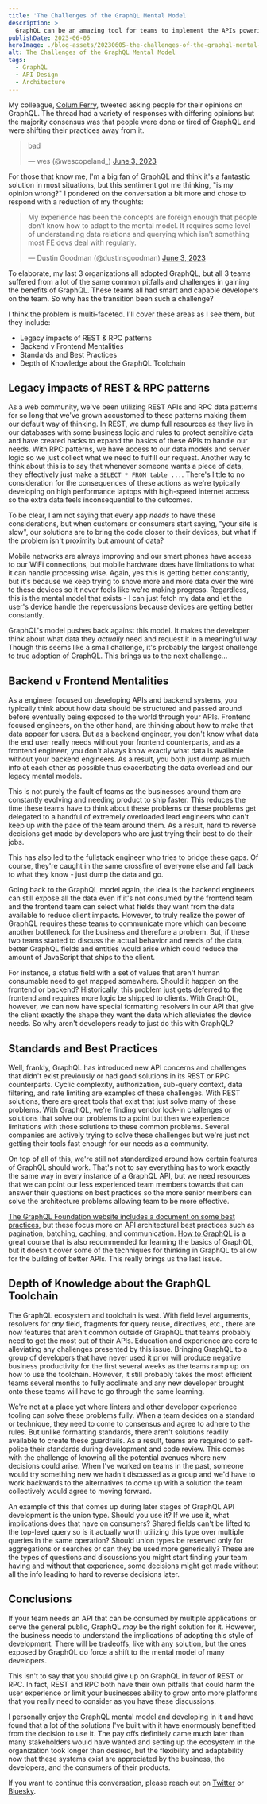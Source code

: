 ```yaml
---
title: 'The Challenges of the GraphQL Mental Model'
description: >
  GraphQL can be an amazing tool for teams to implement the APIs powering their different applications that rely on the same source of data. However, the mental model required for it may not be as straightforward as traditional solutions. Let's explore some of these challenges.
publishDate: 2023-06-05
heroImage: ./blog-assets/20230605-the-challenges-of-the-graphql-mental-model.png
alt: The Challenges of the GraphQL Mental Model
tags:
  - GraphQL
  - API Design
  - Architecture
---
```


<script async src="https://platform.twitter.com/widgets.js" charset="utf-8"></script>

My colleague, [Colum Ferry](https://twitter.com/FerryColum), tweeted asking people for their opinions on GraphQL. The thread had a variety of responses with differing opinions but the majority consensus was that people were done or tired of GraphQL and were shifting their practices away from it.

<blockquote class="twitter-tweet"><p lang="und" dir="ltr">bad</p>&mdash; wes (@wescopeland_) <a href="https://twitter.com/wescopeland_/status/1665032958493831171?ref_src=twsrc%5Etfw">June 3, 2023</a></blockquote>

For those that know me, I'm a big fan of GraphQL and think it's a fantastic solution in most situations, but this sentiment got me thinking, "is my opinion wrong?" I pondered on the conversation a bit more and chose to respond with a reduction of my thoughts:

<blockquote class="twitter-tweet"><p lang="en" dir="ltr">My experience has been the concepts are foreign enough that people don’t know how to adapt to the mental model. It requires some level of understanding data relations and querying which isn’t something most FE devs deal with regularly.</p>&mdash; Dustin Goodman (@dustinsgoodman) <a href="https://twitter.com/dustinsgoodman/status/1665043300275945477?ref_src=twsrc%5Etfw">June 3, 2023</a></blockquote>

To elaborate, my last 3 organizations all adopted GraphQL, but all 3 teams suffered from a lot of the same common pitfalls and challenges in gaining the benefits of GraphQL. These teams all had smart and capable developers on the team. So why has the transition been such a challenge?

I think the problem is multi-faceted. I'll cover these areas as I see them, but they include:

- Legacy impacts of REST & RPC patterns
- Backend v Frontend Mentalities
- Standards and Best Practices
- Depth of Knowledge about the GraphQL Toolchain

## Legacy impacts of REST & RPC patterns

As a web community, we've been utilizing REST APIs and RPC data patterns for so long that we've grown accustomed to these patterns making them our default way of thinking. In REST, we dump full resources as they live in our databases with some business logic and rules to protect sensitive data and have created hacks to expand the basics of these APIs to handle our needs. With RPC patterns, we have access to our data models and server logic so we just collect what we need to fulfill our request. Another way to think about this is to say that whenever someone wants a piece of data, they effectively just make a `SELECT * FROM table ...`. There's little to no consideration for the consequences of these actions as we're typically developing on high performance laptops with high-speed internet access so the extra data feels inconsequential to the outcomes.

To be clear, I am not saying that every app _needs_ to have these considerations, but when customers or consumers start saying, "your site is slow", our solutions are to bring the code closer to their devices, but what if the problem isn't proximity but amount of data?

Mobile networks are always improving and our smart phones have access to our WiFi connections, but mobile hardware does have limitations to what it can handle processing wise. Again, yes this is getting better constantly, but it's because we keep trying to shove more and more data over the wire to these devices so it never feels like we're making progress. Regardless, this is the mental model that exists - I can just fetch my data and let the user's device handle the repercussions because devices are getting better constantly.

GraphQL's model pushes back against this model. It makes the developer think about what data they _actually_ need and request it in a meaningful way. Though this seems like a small challenge, it's probably the largest challenge to true adoption of GraphQL. This brings us to the next challenge...

## Backend v Frontend Mentalities

As a engineer focused on developing APIs and backend systems, you typically think about how data should be structured and passed around before eventually being exposed to the world through your APIs. Frontend focused engineers, on the other hand, are thinking about how to make that data appear for users. But as a backend engineer, you don't know what data the end user really needs without your frontend counterparts, and as a frontend engineer, you don't always know exactly what data is available without your backend engineers. As a result, you both just dump as much info at each other as possible thus exacerbating the data overload and our legacy mental models.

This is not purely the fault of teams as the businesses around them are constantly evolving and needing product to ship faster. This reduces the time these teams have to think about these problems or these problems get delegated to a handful of extremely overloaded lead engineers who can't keep up with the pace of the team around them. As a result, hard to reverse decisions get made by developers who are just trying their best to do their jobs.

This has also led to the fullstack engineer who tries to bridge these gaps. Of course, they're caught in the same crossfire of everyone else and fall back to what they know - just dump the data and go.

Going back to the GraphQL model again, the idea is the backend engineers can still expose all the data even if it's not consumed by the frontend team and the frontend team can select what fields they want from the data available to reduce client impacts. However, to truly realize the power of GraphQL requires these teams to communicate more which can become another bottleneck for the business and therefore a problem. But, if these two teams started to discuss the actual behavior and needs of the data, better GraphQL fields and entities would arise which could reduce the amount of JavaScript that ships to the client.

For instance, a status field with a set of values that aren't human consumable need to get mapped somewhere. Should it happen on the frontend or backend? Historically, this problem just gets deferred to the frontend and requires more logic be shipped to clients. With GraphQL, however, we can now have special formatting resolvers in our API that give the client exactly the shape they want the data which alleviates the device needs. So why aren't developers ready to just do this with GraphQL?

## Standards and Best Practices

Well, frankly, GraphQL has introduced new API concerns and challenges that didn't exist previously or had good solutions in its REST or RPC counterparts. Cyclic complexity, authorization, sub-query context, data filtering, and rate limiting are examples of these challenges. With REST solutions, there are great tools that exist that just solve many of these problems. With GraphQL, we're finding vendor lock-in challenges or solutions that solve our problems to a point but then we experience limitations with those solutions to these common problems. Several companies are actively trying to solve these challenges but we're just not getting their tools fast enough for our needs as a community.

On top of all of this, we're still not standardized around how certain features of GraphQL should work. That's not to say everything has to work exactly the same way in every instance of a GraphQL API, but we need resources that we can point our less experienced team members towards that can answer their questions on best practices so the more senior members can solve the architecture problems allowing team to be more effective.

[The GraphQL Foundation website includes a document on some best practices](https://graphql.org/learn/best-practices/), but these focus more on API architectural best practices such as pagination, batching, caching, and communication. [How to GraphQL](https://www.howtographql.com/) is a great course that is also recommended for learning the basics of GraphQL, but it doesn't cover some of the techniques for thinking in GraphQL to allow for the building of better APIs. This really brings us the last issue.

## Depth of Knowledge about the GraphQL Toolchain

The GraphQL ecosystem and toolchain is vast. With field level arguments, resolvers for _any_ field, fragments for query reuse, directives, etc., there are now features that aren't common outside of GraphQL that teams probably need to get the most out of their APIs. Education and experience are core to alleviating any challenges presented by this issue. Bringing GraphQL to a group of developers that have never used it prior will produce negative business productivity for the first several weeks as the teams ramp up on how to use the toolchain. However, it still probably takes the most efficient teams several months to fully acclimate and any new developer brought onto these teams will have to go through the same learning.

We're not at a place yet where linters and other developer experience tooling can solve these problems fully. When a team decides on a standard or technique, they need to come to consensus and agree to adhere to the rules. But unlike formatting standards, there aren't solutions readily available to create these guardrails. As a result, teams are required to self-police their standards during development and code review. This comes with the challenge of knowing all the potential avenues where new decisions could arise. When I've worked on teams in the past, someone would try something new we hadn't discussed as a group and we'd have to work backwards to the alternatives to come up with a solution the team collectively would agree to moving forward.

An example of this that comes up during later stages of GraphQL API development is the union type. Should you use it? If we use it, what implications does that have on consumers? Shared fields can't be lifted to the top-level query so is it actually worth utilizing this type over multiple queries in the same operation? Should union types be reserved only for aggregations or searches or can they be used more generically? These are the types of questions and discussions you might start finding your team having and without that experience, some decisions might get made without all the info leading to hard to reverse decisions later.

## Conclusions

If your team needs an API that can be consumed by multiple applications or serve the general public, GraphQL _may_ be the right solution for it. However, the business needs to understand the implications of adopting this style of development. There will be tradeoffs, like with any solution, but the ones exposed by GraphQL do force a shift to the mental model of many developers.

This isn't to say that you should give up on GraphQL in favor of REST or RPC. In fact, REST and RPC both have their own pitfalls that could harm the user experience or limit your businesses ability to grow onto more platforms that you really need to consider as you have these discussions.

I personally enjoy the GraphQL mental model and developing in it and have found that a lot of the solutions I've built with it have enormously benefitted from the decision to use it. The pay offs definitely came much later than many stakeholders would have wanted and setting up the ecosystem in the organization took longer than desired, but the flexibility and adaptability now that these systems exist are appreciated by the business, the developers, and the consumers of their products.

If you want to continue this conversation, please reach out on [Twitter](https://twitter.com/dustinsgoodman) or [Bluesky](https://bsky.app/profile/dustingoodman.dev).
